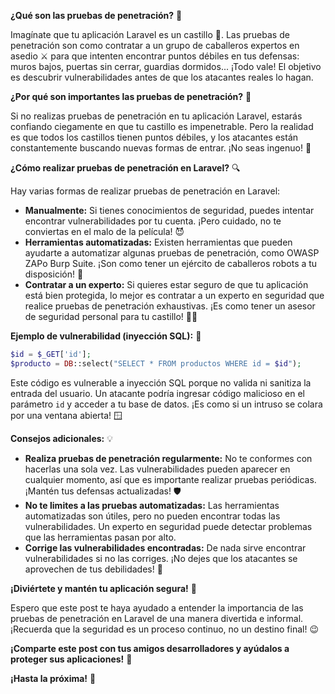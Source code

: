 **¿Qué son las pruebas de penetración?** 🤔

Imagínate que tu aplicación Laravel es un castillo 🏰. Las pruebas de penetración son como contratar a un grupo de caballeros expertos en asedio ⚔️ para que intenten encontrar puntos débiles en tus defensas: muros bajos, puertas sin cerrar, guardias dormidos... ¡Todo vale! El objetivo es descubrir vulnerabilidades antes de que los atacantes reales lo hagan.

**¿Por qué son importantes las pruebas de penetración?** 🧐

Si no realizas pruebas de penetración en tu aplicación Laravel, estarás confiando ciegamente en que tu castillo es impenetrable. Pero la realidad es que todos los castillos tienen puntos débiles, y los atacantes están constantemente buscando nuevas formas de entrar. ¡No seas ingenuo! 🙈

**¿Cómo realizar pruebas de penetración en Laravel?** 🔍

Hay varias formas de realizar pruebas de penetración en Laravel:

* **Manualmente:** Si tienes conocimientos de seguridad, puedes intentar encontrar vulnerabilidades por tu cuenta. ¡Pero cuidado, no te conviertas en el malo de la película! 😈
* **Herramientas automatizadas:** Existen herramientas que pueden ayudarte a automatizar algunas pruebas de penetración, como OWASP ZAPo Burp Suite. ¡Son como tener un ejército de caballeros robots a tu disposición! 🤖
* **Contratar a un experto:** Si quieres estar seguro de que tu aplicación está bien protegida, lo mejor es contratar a un experto en seguridad que realice pruebas de penetración exhaustivas. ¡Es como tener un asesor de seguridad personal para tu castillo! 🧙‍♂️

**Ejemplo de vulnerabilidad (inyección SQL):** 💉

```php
$id = $_GET['id'];
$producto = DB::select("SELECT * FROM productos WHERE id = $id");
```

Este código es vulnerable a inyección SQL porque no valida ni sanitiza la entrada del usuario. Un atacante podría ingresar código malicioso en el parámetro `id` y acceder a tu base de datos. ¡Es como si un intruso se colara por una ventana abierta! 🪟

**Consejos adicionales:** 💡

* **Realiza pruebas de penetración regularmente:** No te conformes con hacerlas una sola vez. Las vulnerabilidades pueden aparecer en cualquier momento, así que es importante realizar pruebas periódicas. ¡Mantén tus defensas actualizadas! 🛡️
* **No te limites a las pruebas automatizadas:** Las herramientas automatizadas son útiles, pero no pueden encontrar todas las vulnerabilidades. Un experto en seguridad puede detectar problemas que las herramientas pasan por alto.
* **Corrige las vulnerabilidades encontradas:** De nada sirve encontrar vulnerabilidades si no las corriges. ¡No dejes que los atacantes se aprovechen de tus debilidades! 💪

**¡Diviértete y mantén tu aplicación segura!** 🥳

Espero que este post te haya ayudado a entender la importancia de las pruebas de penetración en Laravel de una manera divertida e informal. ¡Recuerda que la seguridad es un proceso continuo, no un destino final! 😉

**¡Comparte este post con tus amigos desarrolladores y ayúdalos a proteger sus aplicaciones!** 📢

**¡Hasta la próxima!** 👋
